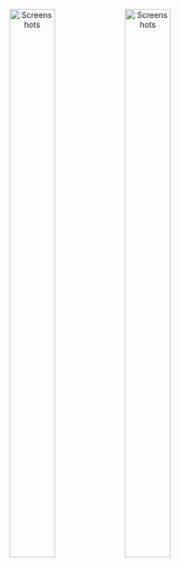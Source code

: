 <p align="center">   
  <img src="https://user-images.githubusercontent.com/81585804/205481311-3a019b06-5a51-42b1-9a43-40bd273c6a18.png" alt="Screenshots" width="40%" height="50%">
  <img src="https://user-images.githubusercontent.com/81585804/205481534-df20ad8b-cb91-4776-86b3-ffe49ce3593c.png" alt="Screenshots" width="40%" height="50%">
</p>


